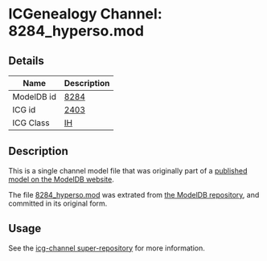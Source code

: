 # ICGenealogy Channel: 8284\_hyperso.mod

## Details

Name | Description
---- | -----------
ModelDB id | [8284](http://senselab.med.yale.edu/ModelDB/ShowModel.cshtml?model=8284)
ICG id | [2403](http://icg.neurotheory.ox.ac.uk/channels/4/2403)
ICG Class | [IH](http://icg.neurotheory.ox.ac.uk/channels/4)

## Description

This is a single channel model file that was originally part of a [published model on the ModelDB website](http://senselab.med.yale.edu/mModelDB/ShowModel.cshtml?model=8284).

The file [8284\_hyperso.mod](8284_hyperso.mod) was extrated from [the ModelDB repository](http://senselab.med.yale.edu/ModelDB/ShowModel.cshtml?model=8284), and committed in its original form.

## Usage

See the [icg-channel super-repository](https://github.com/icgenealogy/icg-channels) for more information.